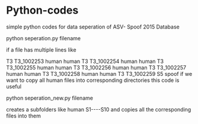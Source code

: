 # Python-codes
simple python codes for data seperation of ASV- Spoof 2015 Database

python seperation.py filename


if a file has multiple lines like

T3 T3_1002253 human human
T3 T3_1002254 human human
T3 T3_1002255 human human
T3 T3_1002256 human human
T3 T3_1002257 human human
T3 T3_1002258 human human
T3 T3_1002259 S5    spoof
if we want to copy all human files into corresponding directories this code is useful




python seperation_new.py filename

creates a subfolders like human S1----S10 and copies all the corresponding files into them

